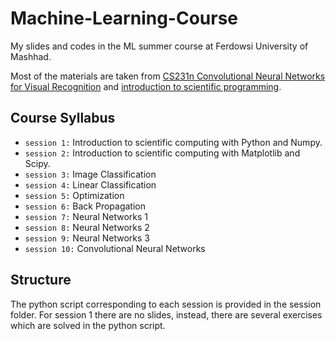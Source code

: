 # Machine-Learning-Course

My slides and codes in the ML summer course at Ferdowsi University of Mashhad.

Most of the materials are taken from [CS231n Convolutional Neural Networks for Visual Recognition](http://cs231n.github.io/) and  [introduction to scientific programming](http://btabibian.com/notebooks/learnpython/).

## Course Syllabus

 - `session 1:` Introduction to scientific computing with Python and Numpy.
 - `session 2:` Introduction to scientific computing with Matplotlib and Scipy.
 - `session 3:` Image Classification
 - `session 4:` Linear Classification
 - `session 5:` Optimization
 - `session 6:` Back Propagation
 - `session 7:` Neural Networks 1
 - `session 8:` Neural Networks 2
 - `session 9:` Neural Networks 3
 - `session 10:` Convolutional Neural Networks
 
 
 ## Structure
 
 The python script corresponding to each session is provided in the session folder. For session 1 there are no slides, instead, there are several exercises which are solved in the python script.
